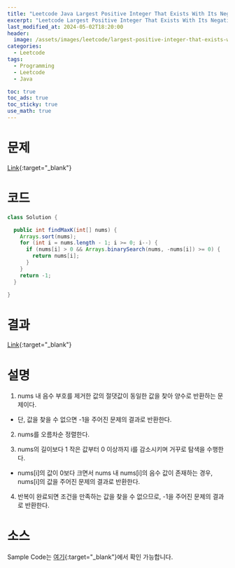 ```yaml
---
title: "Leetcode Java Largest Positive Integer That Exists With Its Negative"
excerpt: "Leetcode Largest Positive Integer That Exists With Its Negative Java"
last_modified_at: 2024-05-02T18:20:00
header:
  image: /assets/images/leetcode/largest-positive-integer-that-exists-with-its-negative.png
categories:
  - Leetcode
tags:
  - Programming
  - Leetcode
  - Java

toc: true
toc_ads: true
toc_sticky: true
use_math: true
---
```

# 문제
[Link](https://leetcode.com/problems/largest-positive-integer-that-exists-with-its-negative/){:target="_blank"}

# 코드
```java
class Solution {

  public int findMaxK(int[] nums) {
    Arrays.sort(nums);
    for (int i = nums.length - 1; i >= 0; i--) {
      if (nums[i] > 0 && Arrays.binarySearch(nums, -nums[i]) >= 0) {
        return nums[i];
      }
    }
    return -1;
  }

}
```

# 결과
[Link](https://leetcode.com/problems/largest-positive-integer-that-exists-with-its-negative/submissions/1247262016/){:target="_blank"}

# 설명
1. nums 내 음수 부호를 제거한 값의 절댓값이 동일한 값을 찾아 양수로 반환하는 문제이다.
- 단, 값을 찾을 수 없으면 -1을 주어진 문제의 결과로 반환한다.

2. nums를 오름차순 정렬한다.

3. nums의 길이보다 1 작은 값부터 0 이상까지 i를 감소시키며 거꾸로 탐색을 수행한다.
- nums[i]의 값이 0보다 크면서 nums 내 nums[i]의 음수 값이 존재하는 경우, nums[i]의 값을 주어진 문제의 결과로 반환한다.

4. 반복이 완료되면 조건을 만족하는 값을 찾을 수 없으므로, -1을 주어진 문제의 결과로 반환한다.

# 소스
Sample Code는 [여기](https://github.com/GracefulSoul/leetcode/blob/master/src/main/java/gracefulsoul/problems/LargestPositiveIntegerThatExistsWithItsNegative.java){:target="_blank"}에서 확인 가능합니다.